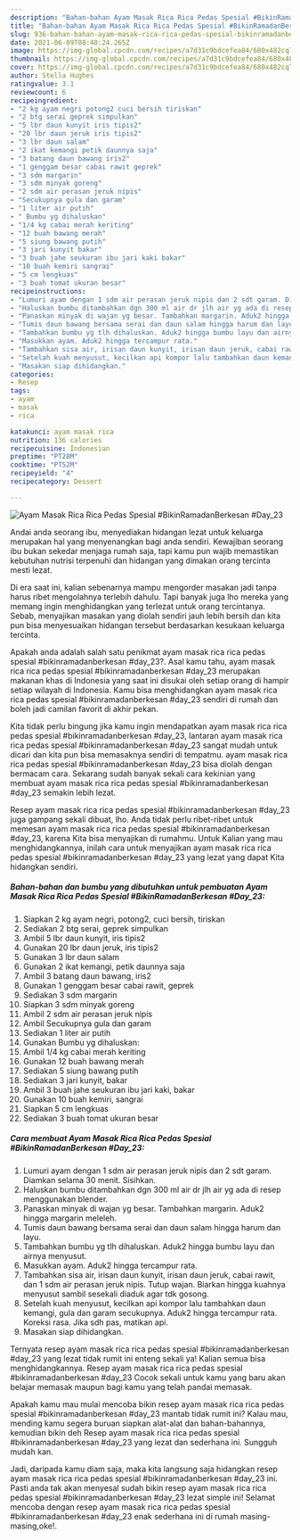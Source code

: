 ```yaml
---
description: "Bahan-bahan Ayam Masak Rica Rica Pedas Spesial #BikinRamadanBerkesan #Day_23 yang nikmat Untuk Jualan"
title: "Bahan-bahan Ayam Masak Rica Rica Pedas Spesial #BikinRamadanBerkesan #Day_23 yang nikmat Untuk Jualan"
slug: 936-bahan-bahan-ayam-masak-rica-rica-pedas-spesial-bikinramadanberkesan-day-23-yang-nikmat-untuk-jualan
date: 2021-06-09T08:40:24.265Z
image: https://img-global.cpcdn.com/recipes/a7d31c9bdcefea84/680x482cq70/ayam-masak-rica-rica-pedas-spesial-bikinramadanberkesan-day_23-foto-resep-utama.jpg
thumbnail: https://img-global.cpcdn.com/recipes/a7d31c9bdcefea84/680x482cq70/ayam-masak-rica-rica-pedas-spesial-bikinramadanberkesan-day_23-foto-resep-utama.jpg
cover: https://img-global.cpcdn.com/recipes/a7d31c9bdcefea84/680x482cq70/ayam-masak-rica-rica-pedas-spesial-bikinramadanberkesan-day_23-foto-resep-utama.jpg
author: Stella Hughes
ratingvalue: 3.1
reviewcount: 6
recipeingredient:
- "2 kg ayam negri potong2 cuci bersih tiriskan"
- "2 btg serai geprek simpulkan"
- "5 lbr daun kunyit iris tipis2"
- "20 lbr daun jeruk iris tipis2"
- "3 lbr daun salam"
- "2 ikat kemangi petik daunnya saja"
- "3 batang daun bawang iris2"
- "1 genggam besar cabai rawit geprek"
- "3 sdm margarin"
- "3 sdm minyak goreng"
- "2 sdm air perasan jeruk nipis"
- "Secukupnya gula dan garam"
- "1 liter air putih"
- " Bumbu yg dihaluskan"
- "1/4 kg cabai merah keriting"
- "12 buah bawang merah"
- "5 siung bawang putih"
- "3 jari kunyit bakar"
- "3 buah jahe seukuran ibu jari kaki bakar"
- "10 buah kemiri sangrai"
- "5 cm lengkuas"
- "3 buah tomat ukuran besar"
recipeinstructions:
- "Lumuri ayam dengan 1 sdm air perasan jeruk nipis dan 2 sdt garam. Diamkan selama 30 menit. Sisihkan."
- "Haluskan bumbu ditambahkan dgn 300 ml air dr jlh air yg ada di resep menggunakan blender."
- "Panaskan minyak di wajan yg besar. Tambahkan margarin. Aduk2 hingga margarin meleleh."
- "Tumis daun bawang bersama serai dan daun salam hingga harum dan layu."
- "Tambahkan bumbu yg tlh dihaluskan. Aduk2 hingga bumbu layu dan airnya menyusut."
- "Masukkan ayam. Aduk2 hingga tercampur rata."
- "Tambahkan sisa air, irisan daun kunyit, irisan daun jeruk, cabai rawit, dan 1 sdm air perasan jeruk nipis. Tutup wajan. Biarkan hingga kuahnya menyusut sambil sesekali diaduk agar tdk gosong."
- "Setelah kuah menyusut, kecilkan api kompor lalu tambahkan daun kemangi, gula dan garam secukupnya. Aduk2 hingga tercampur rata. Koreksi rasa. Jika sdh pas, matikan api."
- "Masakan siap dihidangkan."
categories:
- Resep
tags:
- ayam
- masak
- rica

katakunci: ayam masak rica 
nutrition: 136 calories
recipecuisine: Indonesian
preptime: "PT28M"
cooktime: "PT52M"
recipeyield: "4"
recipecategory: Dessert

---
```



![Ayam Masak Rica Rica Pedas Spesial #BikinRamadanBerkesan #Day_23](https://img-global.cpcdn.com/recipes/a7d31c9bdcefea84/680x482cq70/ayam-masak-rica-rica-pedas-spesial-bikinramadanberkesan-day_23-foto-resep-utama.jpg)

Andai anda seorang ibu, menyediakan hidangan lezat untuk keluarga merupakan hal yang menyenangkan bagi anda sendiri. Kewajiban seorang ibu bukan sekedar menjaga rumah saja, tapi kamu pun wajib memastikan kebutuhan nutrisi terpenuhi dan hidangan yang dimakan orang tercinta mesti lezat.

Di era  saat ini, kalian sebenarnya mampu mengorder masakan jadi tanpa harus ribet mengolahnya terlebih dahulu. Tapi banyak juga lho mereka yang memang ingin menghidangkan yang terlezat untuk orang tercintanya. Sebab, menyajikan masakan yang diolah sendiri jauh lebih bersih dan kita pun bisa menyesuaikan hidangan tersebut berdasarkan kesukaan keluarga tercinta. 



Apakah anda adalah salah satu penikmat ayam masak rica rica pedas spesial #bikinramadanberkesan #day_23?. Asal kamu tahu, ayam masak rica rica pedas spesial #bikinramadanberkesan #day_23 merupakan makanan khas di Indonesia yang saat ini disukai oleh setiap orang di hampir setiap wilayah di Indonesia. Kamu bisa menghidangkan ayam masak rica rica pedas spesial #bikinramadanberkesan #day_23 sendiri di rumah dan boleh jadi camilan favorit di akhir pekan.

Kita tidak perlu bingung jika kamu ingin mendapatkan ayam masak rica rica pedas spesial #bikinramadanberkesan #day_23, lantaran ayam masak rica rica pedas spesial #bikinramadanberkesan #day_23 sangat mudah untuk dicari dan kita pun bisa memasaknya sendiri di tempatmu. ayam masak rica rica pedas spesial #bikinramadanberkesan #day_23 bisa diolah dengan bermacam cara. Sekarang sudah banyak sekali cara kekinian yang membuat ayam masak rica rica pedas spesial #bikinramadanberkesan #day_23 semakin lebih lezat.

Resep ayam masak rica rica pedas spesial #bikinramadanberkesan #day_23 juga gampang sekali dibuat, lho. Anda tidak perlu ribet-ribet untuk memesan ayam masak rica rica pedas spesial #bikinramadanberkesan #day_23, karena Kita bisa menyajikan di rumahmu. Untuk Kalian yang mau menghidangkannya, inilah cara untuk menyajikan ayam masak rica rica pedas spesial #bikinramadanberkesan #day_23 yang lezat yang dapat Kita hidangkan sendiri.

<!--inarticleads1-->

##### Bahan-bahan dan bumbu yang dibutuhkan untuk pembuatan Ayam Masak Rica Rica Pedas Spesial #BikinRamadanBerkesan #Day_23:

1. Siapkan 2 kg ayam negri, potong2, cuci bersih, tiriskan
1. Sediakan 2 btg serai, geprek simpulkan
1. Ambil 5 lbr daun kunyit, iris tipis2
1. Gunakan 20 lbr daun jeruk, iris tipis2
1. Gunakan 3 lbr daun salam
1. Gunakan 2 ikat kemangi, petik daunnya saja
1. Ambil 3 batang daun bawang, iris2
1. Gunakan 1 genggam besar cabai rawit, geprek
1. Sediakan 3 sdm margarin
1. Siapkan 3 sdm minyak goreng
1. Ambil 2 sdm air perasan jeruk nipis
1. Ambil Secukupnya gula dan garam
1. Sediakan 1 liter air putih
1. Gunakan  Bumbu yg dihaluskan:
1. Ambil 1/4 kg cabai merah keriting
1. Gunakan 12 buah bawang merah
1. Sediakan 5 siung bawang putih
1. Sediakan 3 jari kunyit, bakar
1. Ambil 3 buah jahe seukuran ibu jari kaki, bakar
1. Gunakan 10 buah kemiri, sangrai
1. Siapkan 5 cm lengkuas
1. Sediakan 3 buah tomat ukuran besar




<!--inarticleads2-->

##### Cara membuat Ayam Masak Rica Rica Pedas Spesial #BikinRamadanBerkesan #Day_23:

1. Lumuri ayam dengan 1 sdm air perasan jeruk nipis dan 2 sdt garam. Diamkan selama 30 menit. Sisihkan.
1. Haluskan bumbu ditambahkan dgn 300 ml air dr jlh air yg ada di resep menggunakan blender.
1. Panaskan minyak di wajan yg besar. Tambahkan margarin. Aduk2 hingga margarin meleleh.
1. Tumis daun bawang bersama serai dan daun salam hingga harum dan layu.
1. Tambahkan bumbu yg tlh dihaluskan. Aduk2 hingga bumbu layu dan airnya menyusut.
1. Masukkan ayam. Aduk2 hingga tercampur rata.
1. Tambahkan sisa air, irisan daun kunyit, irisan daun jeruk, cabai rawit, dan 1 sdm air perasan jeruk nipis. Tutup wajan. Biarkan hingga kuahnya menyusut sambil sesekali diaduk agar tdk gosong.
1. Setelah kuah menyusut, kecilkan api kompor lalu tambahkan daun kemangi, gula dan garam secukupnya. Aduk2 hingga tercampur rata. Koreksi rasa. Jika sdh pas, matikan api.
1. Masakan siap dihidangkan.




Ternyata resep ayam masak rica rica pedas spesial #bikinramadanberkesan #day_23 yang lezat tidak rumit ini enteng sekali ya! Kalian semua bisa menghidangkannya. Resep ayam masak rica rica pedas spesial #bikinramadanberkesan #day_23 Cocok sekali untuk kamu yang baru akan belajar memasak maupun bagi kamu yang telah pandai memasak.

Apakah kamu mau mulai mencoba bikin resep ayam masak rica rica pedas spesial #bikinramadanberkesan #day_23 mantab tidak rumit ini? Kalau mau, mending kamu segera buruan siapkan alat-alat dan bahan-bahannya, kemudian bikin deh Resep ayam masak rica rica pedas spesial #bikinramadanberkesan #day_23 yang lezat dan sederhana ini. Sungguh mudah kan. 

Jadi, daripada kamu diam saja, maka kita langsung saja hidangkan resep ayam masak rica rica pedas spesial #bikinramadanberkesan #day_23 ini. Pasti anda tak akan menyesal sudah bikin resep ayam masak rica rica pedas spesial #bikinramadanberkesan #day_23 lezat simple ini! Selamat mencoba dengan resep ayam masak rica rica pedas spesial #bikinramadanberkesan #day_23 enak sederhana ini di rumah masing-masing,oke!.

